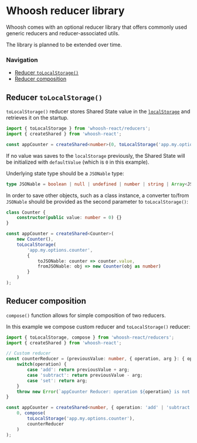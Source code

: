 # Whoosh reducer library

Whoosh comes with an optional reducer library that offers commonly used generic reducers and reducer-associated utils.

The library is planned to be extended over time.

### Navigation
- [Reducer `toLocalStorage()`](#reducer-tolocalstorage)
- [Reducer composition](#reducer-composition)

## Reducer `toLocalStorage()`

`toLocalStorage()` reducer stores Shared State value in the [`localStorage`](https://developer.mozilla.org/en-US/docs/Web/API/Window/localStorage)
and retrieves it on the startup.

```ts
import { toLocalStorage } from 'whoosh-react/reducers';
import { createShared } from 'whoosh-react';

const appCounter = createShared<number>(0, toLocalStorage('app.my.options.counter'));
```

If no value was saves to the `localStorage` previously, the Shared State will be initialized 
with `defaultValue` (which is `0` in this example).

Underlying state type should be a `JSONable` type:
```ts
type JSONable = boolean | null | undefined | number | string | Array<JSONable> | {[key: string]: JSONable};
```

In order to save other objects, such as a class instance, a converter to/from `JSONable`
should be provided as the second parameter to `toLocalStorage()`:

```ts
class Counter {
    constructor(public value: number = 0) {}
}

const appCounter = createShared<Counter>(
    new Counter(),
    toLocalStorage(
        'app.my.options.counter',
        {
            toJSONable: counter => counter.value,
            fromJSONable: obj => new Counter(obj as number)
        }
    )
);
```

## Reducer composition

`compose()` function allows for simple composition of two reducers.

In this example we compose custom reducer and `toLocalStorage()` reducer:

```ts
import { toLocalStorage, compose } from 'whoosh-react/reducers';
import { createShared } from 'whoosh-react';

// Custom reducer
const counterReducer = (previousValue: number, { operation, arg }: { operation: 'add' | 'subtract' | 'set'; arg: number; }) => {
    switch(operation) {
        case 'add': return previousValue + arg;
        case 'subtract': return previousValue - arg;
        case 'set': return arg;
    }
    throw new Error(`appCounter Reducer: operation ${operation} is not supported!`)
}

const appCounter = createShared<number, { operation: 'add' | 'subtract' | 'set'; arg: number; }>(
    0, compose(
        toLocalStorage('app.my.options.counter'),
        counterReducer
    )
);
```
